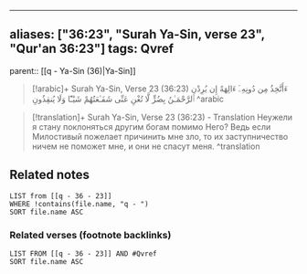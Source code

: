 
---
aliases: ["36:23", "Surah Ya-Sin, verse 23", "Qur'an 36:23"]
tags: Qvref
---

parent:: [[q - Ya-Sin (36)|Ya-Sin]]

> [!arabic]+ Surah Ya-Sin, Verse 23 (36:23)
> <span class="quran-arabic">ءَأَتَّخِذُ مِن دُونِهِۦٓ ءَالِهَةً إِن يُرِدْنِ ٱلرَّحْمَـٰنُ بِضُرٍّ لَّا تُغْنِ عَنِّى شَفَـٰعَتُهُمْ شَيْـًٔا وَلَا يُنقِذُونِ</span>
^arabic

> [!translation]+ Surah Ya-Sin, Verse 23 (36:23) - Translation
> Неужели я стану поклоняться другим богам помимо Него? Ведь если Милостивый пожелает причинить мне зло, то их заступничество ничем не поможет мне, и они не спасут меня.
^translation



## Related notes
```dataview
LIST from [[q - 36 - 23]]
WHERE !contains(file.name, "q - ")
SORT file.name ASC
```

### Related verses (footnote backlinks)
```dataview
LIST FROM [[q - 36 - 23]] AND #Qvref
SORT file.name ASC
```

